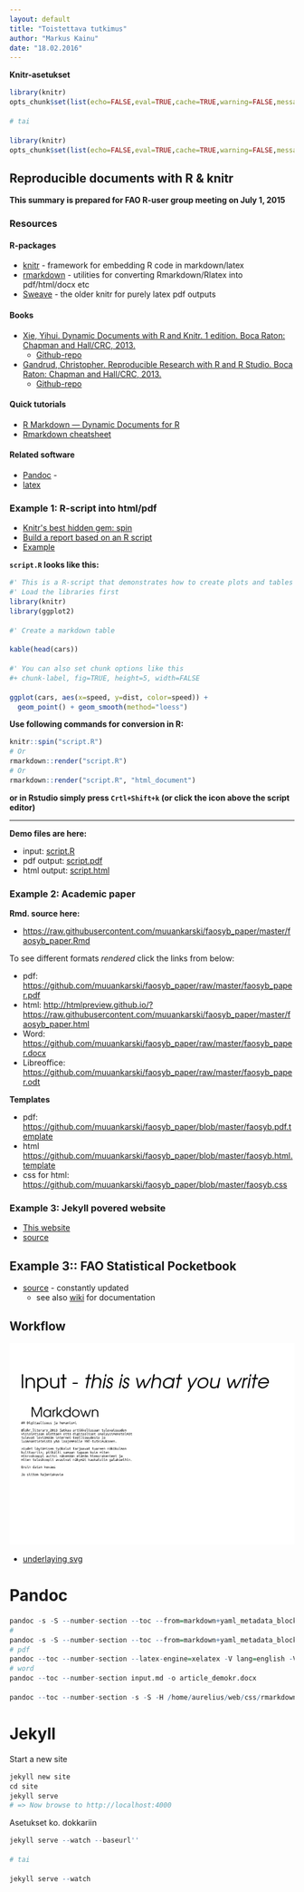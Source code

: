 ```yaml
---
layout: default
title: "Toistettava tutkimus"
author: "Markus Kainu"
date: "18.02.2016"
---
```





**Knitr-asetukset**


```r
library(knitr)
opts_chunk$set(list(echo=FALSE,eval=TRUE,cache=TRUE,warning=FALSE,message=FALSE))

# tai 

library(knitr)
opts_chunk$set(list(echo=FALSE,eval=TRUE,cache=TRUE,warning=FALSE,message=FALSE,fig.height=4,dev="pdf",opts_chunk$set(fig.path = paste('figure/my-prefix-', org, sep = ''))))
```


## Reproducible documents with R & knitr

**This summary is prepared for FAO R-user group meeting on July 1, 2015**


### Resources

#### R-packages

- [knitr](http://yihui.name/knitr/) - framework for embedding R code in markdown/latex
- [rmarkdown](http://rmarkdown.rstudio.com/) - utilities for converting Rmarkdown/Rlatex into pdf/html/docx etc
- [Sweave](https://www.statistik.lmu.de/~leisch/Sweave/) - the older knitr for purely latex pdf outputs


#### Books

- [Xie, Yihui. Dynamic Documents with R and Knitr. 1 edition. Boca Raton: Chapman and Hall/CRC, 2013.](https://www.crcpress.com/product/isbn/9781482203530)
    - [Github-repo](https://github.com/yihui/knitr-book/)
- [Gandrud, Christopher. Reproducible Research with R and R Studio. Boca Raton: Chapman and Hall/CRC, 2013.](https://www.crcpress.com/product/isbn/9781466572843)
    - [Github-repo](https://github.com/christophergandrud/Rep-Res-Book)


#### Quick tutorials

- [R Markdown — Dynamic Documents for R](http://rmarkdown.rstudio.com/)
- [Rmarkdown cheatsheet](http://www.rstudio.com/wp-content/uploads/2015/02/rmarkdown-cheatsheet.pdf)

#### Related software

- [Pandoc](http://pandoc.org/) - 
- [latex](http://www.latex-project.org/)



### Example 1: R-script into html/pdf

- [Knitr's best hidden gem: spin](http://deanattali.com/2015/03/24/knitrs-best-hidden-gem-spin/)
- [Build a report based on an R script](http://yihui.name/knitr/demo/stitch/)
- [Example](https://github.com/yihui/knitr/blob/master/inst/examples/knitr-spin.R)

**`script.R` looks like this:**


```r
#' This is a R-script that demonstrates how to create plots and tables
#' Load the libraries first
library(knitr)
library(ggplot2)

#' Create a markdown table

kable(head(cars))

#' You can also set chunk options like this
#+ chunk-label, fig=TRUE, height=5, width=FALSE

ggplot(cars, aes(x=speed, y=dist, color=speed)) +
  geom_point() + geom_smooth(method="loess")
```

**Use following commands for conversion in R:**


```r
knitr::spin("script.R")
# Or
rmarkdown::render("script.R")
# Or
rmarkdown::render("script.R", "html_document")
```

**or in Rstudio simply press `Crtl+Shift+k` (or click the icon above the script editor)**

***

**Demo files are here:**

- input: [script.R](script.R)
- pdf output: [script.pdf](script.pdf)
- html output: [script.html](script.html)


### Example 2: Academic paper

**Rmd. source here:**

- <https://raw.githubusercontent.com/muuankarski/faosyb_paper/master/faosyb_paper.Rmd>

To see different formats *rendered* click the links from below:

- pdf: <https://github.com/muuankarski/faosyb_paper/raw/master/faosyb_paper.pdf>
- html: <http://htmlpreview.github.io/?https://raw.githubusercontent.com/muuankarski/faosyb_paper/master/faosyb_paper.html>
- Word: <https://github.com/muuankarski/faosyb_paper/raw/master/faosyb_paper.docx>
- Libreoffice: <https://github.com/muuankarski/faosyb_paper/raw/master/faosyb_paper.odt>


**Templates**

- pdf: <https://github.com/muuankarski/faosyb_paper/blob/master/faosyb.pdf.template>
- html <https://github.com/muuankarski/faosyb_paper/blob/master/faosyb.html.template>
- css for html: <https://github.com/muuankarski/faosyb_paper/blob/master/faosyb.css>


### Example 3: Jekyll povered website

- [This website](http://muuankarski.github.io/luntti/)
- [source](https://github.com/muuankarski/luntti)

## Example 3:: FAO Statistical Pocketbook

- [source](https://github.com/UNFAOstatistics/pocketbook) - constantly updated
    - see also [wiki](https://github.com/unfaostatistics/pocketbook/wiki) for documentation


## Workflow

![](knitr_gif/knitr.gif)

- [underlaying svg](knitr_gif/analyysi_gif.svg)


# Pandoc



```r
pandoc -s -S --number-section --toc --from=markdown+yaml_metadata_block -H koko_css_mukaan.css source.md -o output.html
#
pandoc -s -S --number-section --toc --from=markdown+yaml_metadata_block --css css_mukana_hakemistossa.css source.md -o output.html
# pdf
pandoc --toc --number-section --latex-engine=xelatex -V lang=english -V papersize:a4paper -V documentclass=scrartcl input.md -o article_demokr.pdf
# word
pandoc --toc --number-section input.md -o article_demokr.docx

pandoc --toc --number-section -s -S -H /home/aurelius/web/css/rmarkdown.css -r markdown+grid_tables+table_captions+yaml_metadata_block paperi-gaudeamus.md -o index.html
```


# Jekyll


Start a new site


```r
jekyll new site
cd site
jekyll serve
# => Now browse to http://localhost:4000
```


Asetukset ko. dokkariin


```r
jekyll serve --watch --baseurl''

# tai

jekyll serve --watch
```


